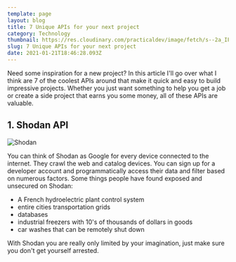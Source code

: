 ```yaml
---
template: page
layout: blog
title: 7 Unique APIs for your next project
category: Technology
thumbnail: https://res.cloudinary.com/practicaldev/image/fetch/s--2a_IFIJw--/c_imagga_scale,f_auto,fl_progressive,h_420,q_auto,w_1000/https://dev-to-uploads.s3.amazonaws.com/i/dgots32jlyl2zsxqhhmq.png
slug: 7 Unique APIs for your next project
date: 2021-01-21T18:46:28.093Z
---
```

Need some inspiration for a new project? In this article I'll go over what I think are 7 of the coolest APIs around that make it quick and easy to build impressive projects. Whether you just want something to help you get a job or create a side project that earns you some money, all of these APIs are valuable.

## 1. Shodan API

![Shodan](https://res.cloudinary.com/practicaldev/image/fetch/s--U4qXuVLd--/c_limit%2Cf_auto%2Cfl_progressive%2Cq_auto%2Cw_880/https://dev-to-uploads.s3.amazonaws.com/i/3uxrhgm4jgee2bpu3bxy.JPG "Shodan")

You can think of Shodan as Google for every device connected to the internet. They crawl the web and catalog devices. You can sign up for a developer account and programmatically access their data and filter based on numerous factors. Some things people have found exposed and unsecured on Shodan:

* A French hydroelectric plant control system
* entire cities transportation grids
* databases
* industrial freezers with 10's of thousands of dollars in goods
* car washes that can be remotely shut down

With Shodan you are really only limited by your imagination, just make sure you don't get yourself arrested.